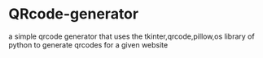 # QRcode-generator
a simple qrcode generator that uses the tkinter,qrcode,pillow,os library of python to generate qrcodes for a given website
